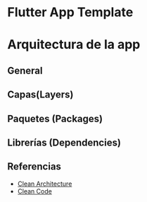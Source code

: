 # Flutter App Template

# Arquitectura de la app

## General

## Capas(Layers)

## Paquetes (Packages)

## Librerías (Dependencies)

## Referencias

- [Clean Architecture](https://blog.cleancoder.com/uncle-bob/2012/08/13/the-clean-architecture.html)
- [Clean Code](https://blog.cleancoder.com/)
